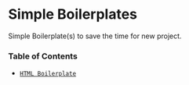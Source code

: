 # Simple Boilerplates
Simple Boilerplate(s) to save the time for new project.
### Table of Contents
+ [`HTML Boilerplate`](../main/html)